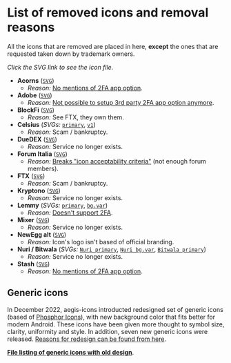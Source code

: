 # List of removed icons and removal reasons

All the icons that are removed are placed in here, **except** the ones that are requested taken down by trademark owners.

*Click the SVG link to see the icon file.*

- **Acorns** ([`SVG`](../../main/removed_icons/Acorns.svg))
  - *Reason:* [No mentions of 2FA app option](https://www.acorns.com/support/how-do-i-turn-on-two-factor-authentication-on-my-account/).
- **Adobe** ([`SVG`](../../main/removed_icons/Adobe.svg))
  - *Reason:* [Not possible to setup 3rd party 2FA app option anymore](https://helpx.adobe.com/manage-account/using/secure-your-adobe-account.html).
- **BlockFi** ([`SVG`](../../main/removed_icons/BlockFi.svg))
  - *Reason:* See FTX, they own them.
- **Celsius** (*SVGs:* [`primary`](../../main/removed_icons/Celsius.svg), [`v1`](../../main/removed_icons/Celsius%20v1.svg))
  - *Reason:* Scam / bankruptcy.
- **DueDEX** ([`SVG`](../../main/removed_icons/DueDEX.svg))
  - *Reason:* Service no longer exists.
- **Forum Italia** ([`SVG`](../../main/removed_icons/Forum%20Italia.svg))
  - *Reason:* [Breaks "icon acceptability criteria"](https://github.com/aegis-icons/aegis-icons/blob/master/CONTRIBUTING.md#case-by-case-basis) (not enough forum members).
- **FTX** ([`SVG`](../../main/removed_icons/FTX.svg))
  - *Reason:* Scam / bankruptcy.
- **Kryptono** ([`SVG`](../../main/removed_icons/Kryptono.svg))
  - *Reason:* Service no longer exists.
- **Lemmy** (*SVGs:* [`primary`](../../main/removed_icons/Lemmy.svg), [`bg.var`](../../main/removed_icons/Lemmy%20bg.var.svg))
  - *Reason:* [Doesn't support 2FA](https://github.com/LemmyNet/lemmy/issues/1434#issuecomment-904770838).
- **Mixer** ([`SVG`](../../main/removed_icons/Mixer.svg))
  - *Reason:* Service no longer exists.
- **NewEgg alt** ([`SVG`](../../main/removed_icons/Newegg%20alt.svg))
  - *Reason:* Icon's logo isn't based of official branding.
- **Nuri / Bitwala** (*SVGs:* [`Nuri primary`](../../main/removed_icons/Nuri.svg), [`Nuri bg.var`](../../main/removed_icons/Nuri%20bg.var.svg), [`Bitwala primary`](../../main/removed_icons/Bitwala.svg))
  - *Reason:* Service no longer exists.
- **Stash** ([`SVG`](../../main/removed_icons/Stash.svg))
  - *Reason:* [No mentions of 2FA app option](https://ask.stash.com/ask/what-is-two-factor-authentication/).
  
## Generic icons

In December 2022, aegis-icons introducted redesigned set of generic icons (based of [Phosphor Icons](https://phosphoricons.com/)), with new background color that fits better for modern Android. These icons have been given more thought to symbol size, clarity, uniformity and style. In addition, seven new generic icons were released. [Reasons for redesign can be found from here](https://github.com/aegis-icons/aegis-icons/issues/722).

**[File listing of generic icons with old design](https://github.com/aegis-icons/misc/tree/main/removed_icons/Generic)**.